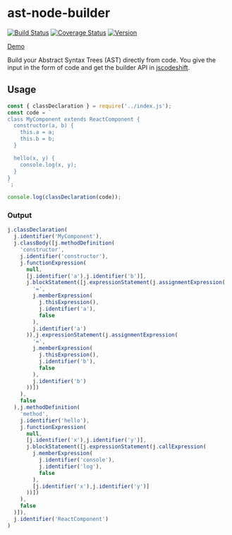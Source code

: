 # ast-node-builder

[![Build Status](https://img.shields.io/endpoint.svg?url=https%3A%2F%2Factions-badge.atrox.dev%2Frajasegar%2Fast-node-builder%2Fbadge&style=flat&label=build)](https://actions-badge.atrox.dev/rajasegar/ast-node-builder/goto)
[![Coverage Status](https://coveralls.io/repos/github/rajasegar/ast-node-builder/badge.svg)](https://coveralls.io/github/rajasegar/ast-node-builder)
[![Version](https://img.shields.io/npm/v/ast-node-builder.svg)](https://npmjs.org/package/ast-node-builder)

[Demo](https://rajasegar.github.io/ast-builder/)

Build your Abstract Syntax Trees (AST) directly from code. 
You give the input in the form of code and get the builder API in [jscodeshift](https://github.com/facebook/jscodeshift).

## Usage
```js
const { classDeclaration } = require('../index.js');
const code = `
class MyComponent extends ReactComponent {
  constructor(a, b) {
    this.a = a;
    this.b = b;
  }

  hello(x, y) {
    console.log(x, y);
  }
}
`;

console.log(classDeclaration(code));
```

### Output
```js
j.classDeclaration(
  j.identifier('MyComponent'),
  j.classBody([j.methodDefinition(
    'constructor',
    j.identifier('constructor'),
    j.functionExpression(
      null,
      [j.identifier('a'),j.identifier('b')],
      j.blockStatement([j.expressionStatement(j.assignmentExpression(
        '=',
        j.memberExpression(
          j.thisExpression(),
          j.identifier('a'),
          false
        ),
        j.identifier('a')
      )),j.expressionStatement(j.assignmentExpression(
        '=',
        j.memberExpression(
          j.thisExpression(),
          j.identifier('b'),
          false
        ),
        j.identifier('b')
      ))])
    ),
    false
  ),j.methodDefinition(
    'method',
    j.identifier('hello'),
    j.functionExpression(
      null,
      [j.identifier('x'),j.identifier('y')],
      j.blockStatement([j.expressionStatement(j.callExpression(
        j.memberExpression(
          j.identifier('console'),
          j.identifier('log'),
          false
        ),
        [j.identifier('x'),j.identifier('y')]
      ))])
    ),
    false
  )]),
  j.identifier('ReactComponent')
)

```



